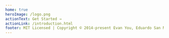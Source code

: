 ```yaml
---
home: true
heroImage: /logo.png
actionText: Get Started →
actionLink: /introduction.html
footer: MIT Licensed | Copyright © 2014-present Evan You, Eduardo San Martin Morote
---
```

